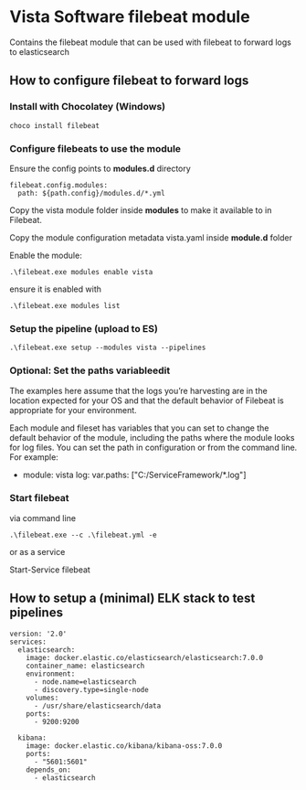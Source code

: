 # Vista Software filebeat module

Contains the filebeat module that can be used with filebeat to forward logs to elasticsearch

## How to configure filebeat to forward logs

### Install with Chocolatey (Windows)

`choco install filebeat`

### Configure filebeats to use the module

Ensure the config points to **modules.d** directory 

    filebeat.config.modules:
      path: ${path.config}/modules.d/*.yml

Copy the vista module folder inside **modules** to make it available to in Filebeat.

Copy the module configuration metadata vista.yaml inside **module.d** folder

Enable the module:

`.\filebeat.exe modules enable vista`

ensure it is enabled with 

`.\filebeat.exe modules list`

### Setup the pipeline (upload to ES)

`.\filebeat.exe setup --modules vista --pipelines`


### Optional: Set the paths variableedit
The examples here assume that the logs you’re harvesting are in the location expected for your OS and that the default behavior of Filebeat is appropriate for your environment.

Each module and fileset has variables that you can set to change the default behavior of the module, including the paths where the module looks for log files. You can set the path in configuration or from the command line. For example:

- module: vista
  log:
    var.paths: ["C:/ServiceFramework/*.log"] 

### Start filebeat 

via command line

`.\filebeat.exe --c .\filebeat.yml -e`

or as a service

Start-Service filebeat

## How to setup a (minimal) ELK stack to test pipelines

	version: '2.0'
	services:
	  elasticsearch:
	    image: docker.elastic.co/elasticsearch/elasticsearch:7.0.0
	    container_name: elasticsearch
	    environment:
	      - node.name=elasticsearch
	      - discovery.type=single-node
	    volumes:
	      - /usr/share/elasticsearch/data
	    ports:
	      - 9200:9200
	
	  kibana:
	    image: docker.elastic.co/kibana/kibana-oss:7.0.0
	    ports:
	      - "5601:5601"
	    depends_on:
	      - elasticsearch
	
